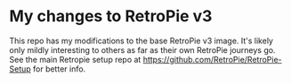 # My changes to RetroPie v3

This repo has my modifications to the base RetroPie v3 image. It's likely only mildly interesting to others as far as their own RetroPie journeys go. See the main Retropie setup repo at https://github.com/RetroPie/RetroPie-Setup for better info.
